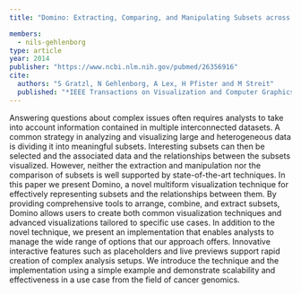 ```yaml
---
title: "Domino: Extracting, Comparing, and Manipulating Subsets across Multiple Tabular Datasets"

members:
  - nils-gehlenborg
type: article
year: 2014
publisher: "https://www.ncbi.nlm.nih.gov/pubmed/26356916"
cite:
  authors: "S Gratzl, N Gehlenborg, A Lex, H Pfister and M Streit"
  published: "*IEEE Transactions on Visualization and Computer Graphics (Proceedings of InfoVis ’14)*"
---
```

Answering questions about complex issues often requires analysts to take into account information contained in multiple interconnected datasets. A common strategy in analyzing and visualizing large and heterogeneous data is dividing it into meaningful subsets. Interesting subsets can then be selected and the associated data and the relationships between the subsets visualized. However, neither the extraction and manipulation nor the comparison of subsets is well supported by state-of-the-art techniques. In this paper we present Domino, a novel multiform visualization technique for effectively representing subsets and the relationships between them. By providing comprehensive tools to arrange, combine, and extract subsets, Domino allows users to create both common visualization techniques and advanced visualizations tailored to specific use cases. In addition to the novel technique, we present an implementation that enables analysts to manage the wide range of options that our approach offers. Innovative interactive features such as placeholders and live previews support rapid creation of complex analysis setups. We introduce the technique and the implementation using a simple example and demonstrate scalability and effectiveness in a use case from the field of cancer genomics. 